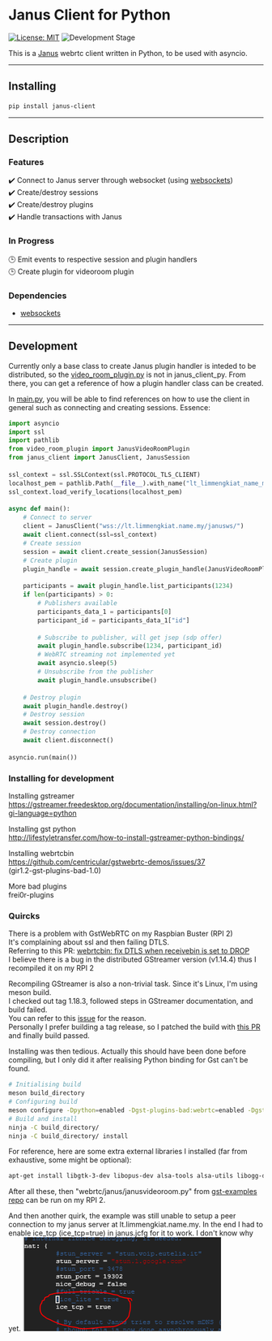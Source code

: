 # Janus Client for Python

[![License: MIT](https://img.shields.io/badge/License-MIT-yellow.svg)](https://opensource.org/licenses/MIT) ![Development Stage](https://img.shields.io/badge/Stage-PROTOTYPE-orange.svg)

This is a [Janus](https://github.com/meetecho/janus-gateway) webrtc client written in Python, to be used with asyncio.

---

## Installing

```bash
pip install janus-client
```

---

## Description

### Features

:heavy_check_mark: Connect to Janus server through websocket (using [websockets](https://github.com/aaugustin/websockets))  
:heavy_check_mark: Create/destroy sessions  
:heavy_check_mark: Create/destroy plugins  
:heavy_check_mark: Handle transactions with Janus  

### In Progress

:clock3: Emit events to respective session and plugin handlers  
:clock3: Create plugin for videoroom plugin  

### Dependencies

- [websockets](https://github.com/aaugustin/websockets)

---

## Development

Currently only a base class to create Janus plugin handler is inteded to be distributed, so the [video_room_plugin.py](./video_room_plugin.py) is not in janus_client_py. From there, you can get a reference of how a plugin handler class can be created.

In [main.py](./main.py), you will be able to find references on how to use the client in general such as connecting and creating sessions.
Essence:

```python
import asyncio
import ssl
import pathlib
from video_room_plugin import JanusVideoRoomPlugin
from janus_client import JanusClient, JanusSession

ssl_context = ssl.SSLContext(ssl.PROTOCOL_TLS_CLIENT)
localhost_pem = pathlib.Path(__file__).with_name("lt_limmengkiat_name_my.crt")
ssl_context.load_verify_locations(localhost_pem)

async def main():
    # Connect to server
    client = JanusClient("wss://lt.limmengkiat.name.my/janusws/")
    await client.connect(ssl=ssl_context)
    # Create session
    session = await client.create_session(JanusSession)
    # Create plugin
    plugin_handle = await session.create_plugin_handle(JanusVideoRoomPlugin)

    participants = await plugin_handle.list_participants(1234)
    if len(participants) > 0:
        # Publishers available
        participants_data_1 = participants[0]
        participant_id = participants_data_1["id"]

        # Subscribe to publisher, will get jsep (sdp offer)
        await plugin_handle.subscribe(1234, participant_id)
        # WebRTC streaming not implemented yet
        await asyncio.sleep(5)
        # Unsubscribe from the publisher
        await plugin_handle.unsubscribe()

    # Destroy plugin
    await plugin_handle.destroy()
    # Destroy session
    await session.destroy()
    # Destroy connection
    await client.disconnect()

asyncio.run(main())
```

### Installing for development

Installing gstreamer  
<https://gstreamer.freedesktop.org/documentation/installing/on-linux.html?gi-language=python>

Installing gst python  
<http://lifestyletransfer.com/how-to-install-gstreamer-python-bindings/>

Installing webrtcbin  
<https://github.com/centricular/gstwebrtc-demos/issues/37>  
(gir1.2-gst-plugins-bad-1.0)

More bad plugins  
frei0r-plugins

### Quircks

There is a problem with GstWebRTC on my Raspbian Buster (RPI 2)  
It's complaining about ssl and then failing DTLS.  
Referring to this PR: [webrtcbin: fix DTLS when receivebin is set to DROP](https://gitlab.freedesktop.org/gstreamer/gst-plugins-bad/-/merge_requests/407)  
I believe there is a bug in the distributed GStreamer version (v1.14.4) thus I recompiled it on my RPI 2  

Recompiling GStreamer is also a non-trivial task. Since it's Linux, I'm using meson build.  
I checked out tag 1.18.3, followed steps in GStreamer documentation, and build failed.  
You can refer to this [issue](https://gitlab.freedesktop.org/gstreamer/gst-plugins-good/-/issues/839) for the reason.  
Personally I prefer building a tag release, so I patched the build with [this PR](https://gitlab.freedesktop.org/gstreamer/gst-plugins-good/-/merge_requests/875/diffs) and finally build passed.

Installing was then tedious. Actually this should have been done before compiling, but I only did it after realising Python binding for Gst can't be found.  

```bash
# Initialising build
meson build_directory
# Configuring build
meson configure -Dpython=enabled -Dgst-plugins-bad:webrtc=enabled -Dgst-plugins-base:opus=enabled -Dgst-plugins-bad:srtp=enabled build_directory/
# Build and install
ninja -C build_directory/
ninja -C build_directory/ install
```

For reference, here are some extra external libraries I installed (far from exhaustive, some might be optional):

```bash
apt-get install libgtk-3-dev libopus-dev alsa-tools alsa-utils libogg-dev libsrtp2-dev
```

After all these, then "webrtc/janus/janusvideoroom.py" from [gst-examples repo](https://gitlab.freedesktop.org/gstreamer/gst-examples/) can be run on my RPI 2.

And then another quirk, the example was still unable to setup a peer connection to my janus server at lt.limmengkiat.name.my. In the end I had to enable ice_tcp (ice_tcp=true) in janus.jcfg for it to work. I don't know why yet.
![Janus Enable ICE TCP](janus_enable_ice_tcp.png "Janus Enable ICE TCP")
